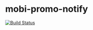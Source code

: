 # mobi-promo-notify

[![Build Status](https://travis-ci.org/ngdinhtoan/mobi-promo-notify.svg?branch=master)](https://travis-ci.org/ngdinhtoan/mobi-promo-notify)

